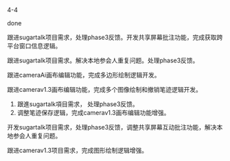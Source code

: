 4-4

done



跟进sugartalk项目需求，处理phase3反馈。开发共享屏幕批注功能，完成获取跨平台窗口信息逻辑。

跟进sugartalk项目需求。解决本地参会人重复问题。处理phase3反馈。

跟进cameraAi画布编辑功能，完成多边形绘制逻辑开发。

跟进camerav1.3画布编辑功能，完成多个图像绘制和撤销笔迹逻辑开发。

1. 跟進sugartalk項目需求， 处理phase3反馈。
2. 调整笔迹保存逻辑，完成camerav1.3画布编辑功能增强。



开发sugartalk项目需求，处理phase3反馈，调整共享屏幕互动批注功能，解决本地参会人重复问题。

跟进camerav1.3项目需求，完成图形绘制逻辑增强。